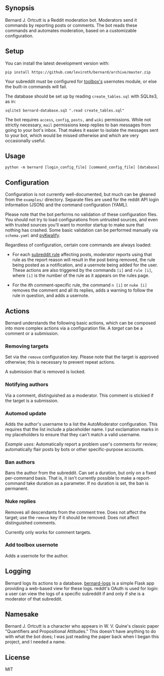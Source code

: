 ## Synopsis ##

Bernard J. Ortcutt is a Reddit moderation bot. Moderators send it commands by
reporting posts or comments. The bot reads these commands and automates
moderation, based on a customizable configuration.

## Setup ##

You can install the latest development version with:

    pip install https://github.com/leviroth/bernard/archive/master.zip

Your subreddit must be configured
for [toolbox's](https://github.com/creesch/reddit-moderator-toolbox/) usernotes
module, or else the built-in commands will fail.

The database should be set up by reading `create_tables.sql` with SQLite3, as
in:

    sqlite3 bernard-database.sq3 ".read create_tables.sql"

The bot requires `access`, `config`, `posts,` and `wiki` permissions. While not
strictly necessary, `mail` permissions keep replies to ban messages from going
to your bot's inbox. That makes it easier to isolate the messages sent to your
bot, which would be missed otherwise and which are very occasionally useful.

## Usage ##

    python -m bernard [login_config_file] [command_config_file] [database]

## Configuration ##

Configuration is not currently well-documented, but much can be gleaned from the
`examples/` directory. Separate files are used for the reddit API login
information (JSON) and the command configuration (YAML).

Please note that the bot performs no validation of these configuration files.
You should not try to load configurations from untrusted sources, and even with
trusted sources you'll want to monitor startup to make sure that nothing has
crashed. Some basic validation can be performed manually via `schema.yaml`
and [pyKwalify](https://github.com/Grokzen/pykwalify).

Regardless of configuration, certain core commands are always loaded:

  - For
    each
    [subreddit rule](https://www.reddit.com/r/modnews/comments/42o2i0/moderators_subreddit_rules_now_available_for_all/) affecting
    posts, moderator reports using that rule as the report reason will result in
    the post being removed, the rule being posted as a notification, and a
    usernote being added for the user. These actions are also triggered by the
    commands `[i]` and `rule [i]`, where `[i]` is the number of the rule as it
    appears on the rules page.
  
  - For the *i*th comment-specific rule, the command `n [i]` or `nuke [i]`
    removes the comment and all its replies, adds a warning to follow the rule
    in question, and adds a usernote.

## Actions ##

Bernard understands the following basic actions, which can be composed into more
complex actions via a configuration file. A *target* can be a comment or a
submission.

### Removing targets ###

Set via the `remove` configuration key. Please note that the target is approved
otherwise; this is necessary to prevent repeat actions.

A submission that is removed is locked.

### Notifying authors ###

Via a comment, distinguished as a moderator. This comment is stickied if the
target is a submission.

### Automod update ###

Adds the author's username to a list the AutoModerator configuration. This
requires that the list include a placeholder name. I put exclamation marks in my
placeholders to ensure that they can't match a valid username.

*Example uses*: Automatically report a problem user's comments for review;
automatically flair posts by bots or other specific-purpose accounts.

### Ban authors ###

Bans the author from the subreddit. Can set a duration, but only on a fixed
per-command basis. That is, it isn't currently possible to make a report-command
take duration as a parameter. If no duration is set, the ban is permanent.

### Nuke replies ###

Removes all descendants from the comment tree. Does not affect the target; use
the `remove` key if it should be removed. Does not affect distinguished comments.

Currently only works for comment targets.

### Add toolbox usernote ###

Adds a usernote for the author.

## Logging ##

Bernard logs its actions to a
database. [bernard-logs](https://github.com/leviroth/bernard-logs) is a simple
Flask app providing a web-based view for these logs. reddit's OAuth is used for
login: a user can view the logs of a specific subreddit if and only if she is a
moderator of that subreddit.

## Namesake ##

Bernard J. Ortcutt is a character who appears in W. V. Quine's classic paper
"Quantifiers and Propositional Attitudes." This doesn't have anything to do with
what the bot does; I was just reading the paper back when I began this project,
and I needed a name.

## License ##

MIT
